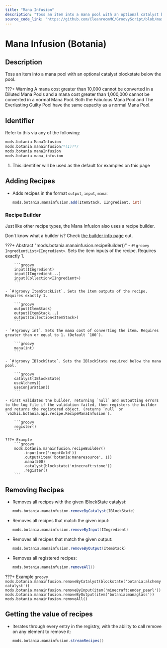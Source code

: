 ```yaml
---
title: "Mana Infusion"
description: "Toss an item into a mana pool with an optional catalyst blockstate below the pool."
source_code_link: "https://github.com/CleanroomMC/GroovyScript/blob/master/src/main/java/com/cleanroommc/groovyscript/compat/mods/botania/ManaInfusion.java"
---
```


# Mana Infusion (Botania)

## Description

Toss an item into a mana pool with an optional catalyst blockstate below the pool.

???+ Warning
    A mana cost greater than 10,000 cannot be converted in a Diluted Mana Pools and a mana cost greater than 1,000,000 cannot be converted in a normal Mana Pool. Both the Fabulous Mana Pool and The Everlasting Guilty Pool have the same capacity as a normal Mana Pool.

## Identifier

Refer to this via any of the following:

```groovy hl_lines="2"
mods.botania.ManaInfusion
mods.botania.manainfusion/*(1)!*/
mods.botania.manaInfusion
mods.botania.mana_infusion
```

1. This identifier will be used as the default for examples on this page

## Adding Recipes

- Adds recipes in the format `output`, `input`, `mana`:

    ```groovy
    mods.botania.manainfusion.add(ItemStack, IIngredient, int)
    ```


### Recipe Builder

Just like other recipe types, the Mana Infusion also uses a recipe builder.

Don't know what a builder is? Check [the builder info page](../../../groovy/builder.md) out.

???+ Abstract "mods.botania.manainfusion.recipeBuilder()"
    - `#!groovy IngredientList<IIngredient>`. Sets the item inputs of the recipe. Requires exactly 1.

        ```groovy
        input(IIngredient)
        input(IIngredient...)
        input(Collection<IIngredient>)
        ```

    - `#!groovy ItemStackList`. Sets the item outputs of the recipe. Requires exactly 1.

        ```groovy
        output(ItemStack)
        output(ItemStack...)
        output(Collection<ItemStack>)
        ```

    - `#!groovy int`. Sets the mana cost of converting the item. Requires greater than or equal to 1. (Default `100`).

        ```groovy
        mana(int)
        ```

    - `#!groovy IBlockState`. Sets the IBlockState required below the mana pool.

        ```groovy
        catalyst(IBlockState)
        useAlchemy()
        useConjuration()
        ```

    - First validates the builder, returning `null` and outputting errors to the log file if the validation failed, then registers the builder and returns the registered object. (returns `null` or `vazkii.botania.api.recipe.RecipeManaInfusion`).

        ```groovy
        register()
        ```

    ???+ Example
        ```groovy
        mods.botania.manainfusion.recipeBuilder()
            .input(ore('ingotGold'))
            .output(item('botania:manaresource', 1))
            .mana(500)
            .catalyst(blockstate('minecraft:stone'))
            .register()
        ```



## Removing Recipes

- Removes all recipes with the given IBlockState catalyst:

    ```groovy
    mods.botania.manainfusion.removeByCatalyst(IBlockState)
    ```

- Removes all recipes that match the given input:

    ```groovy
    mods.botania.manainfusion.removeByInput(IIngredient)
    ```

- Removes all recipes that match the given output:

    ```groovy
    mods.botania.manainfusion.removeByOutput(ItemStack)
    ```

- Removes all registered recipes:

    ```groovy
    mods.botania.manainfusion.removeAll()
    ```

???+ Example
    ```groovy
    mods.botania.manainfusion.removeByCatalyst(blockstate('botania:alchemycatalyst'))
    mods.botania.manainfusion.removeByInput(item('minecraft:ender_pearl'))
    mods.botania.manainfusion.removeByOutput(item('botania:managlass'))
    mods.botania.manainfusion.removeAll()
    ```

## Getting the value of recipes

- Iterates through every entry in the registry, with the ability to call remove on any element to remove it:

    ```groovy
    mods.botania.manainfusion.streamRecipes()
    ```
